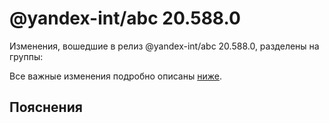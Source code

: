 # @yandex-int/abc 20.588.0

<!-- ЧЕЛОВЕЧЕСКОЕ ВСТУПЛЕНИЕ -->

Изменения, вошедшие в релиз @yandex-int/abc 20.588.0, разделены на группы:

Все важные изменения подробно описаны [ниже](#Пояснения).

## Пояснения

